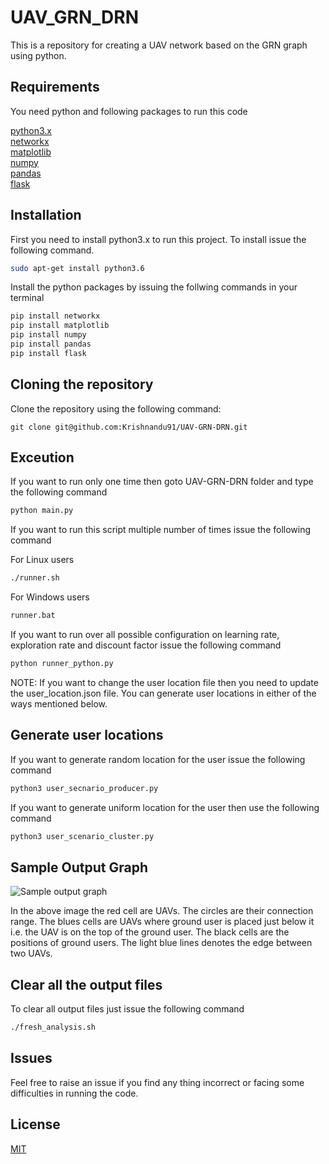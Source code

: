 # UAV_GRN_DRN

This is a repository for creating a UAV network based on the GRN graph using python.

## Requirements

You need python and following packages to run this code

[python3.x](https://www.python.org/downloads/)  
[networkx](https://networkx.github.io/)  
[matplotlib](https://matplotlib.org/)  
[numpy](https://numpy.org/)  
[pandas](https://pandas.pydata.org/)  
[flask](https://flask.palletsprojects.com/en/1.1.x/)

## Installation

First you need to install python3.x to run this project. To install issue the following command.

```bash
sudo apt-get install python3.6
```

Install the python packages by issuing the follwing commands in your terminal

``` bash
pip install networkx
pip install matplotlib
pip install numpy
pip install pandas
pip install flask
```

## Cloning the repository

Clone the repository using the following command:

``` git
git clone git@github.com:Krishnandu91/UAV-GRN-DRN.git
```

## Exceution

If you want to run only one time then goto UAV-GRN-DRN folder and type the following command

``` bash
python main.py
```

If you want to run this script multiple number of times issue the following command

For Linux users

``` bash
./runner.sh
```

For Windows users

``` bash
runner.bat
```

If you want to run over all possible configuration on learning rate, exploration rate and discount factor issue the following command

``` bash
python runner_python.py
```

NOTE: If you want to change the user location file then you need to update the user_location.json file. You can generate user locations in either of the ways mentioned below.

## Generate user locations

If you want to generate random location for the user issue the following command

``` bash
python3 user_secnario_producer.py
```

If you want to generate uniform location for the user then use the following command

```bash
python3 user_scenario_cluster.py
```

## Sample Output Graph

![Sample output graph](./sample_output_graph.png)

In the above image the red cell are UAVs. The circles are their connection range. The blues cells are UAVs where ground user is placed just below it i.e. the UAV is on the top of the ground user. The black cells are the positions of ground users. The light blue lines denotes the edge between two UAVs.

## Clear all the output files

To clear all output files just issue the following command

``` bash
./fresh_analysis.sh
```

## Issues

Feel free to raise an issue if you find any thing incorrect or facing some difficulties in running the code.

## License

[MIT](https://opensource.org/licenses/MIT)

